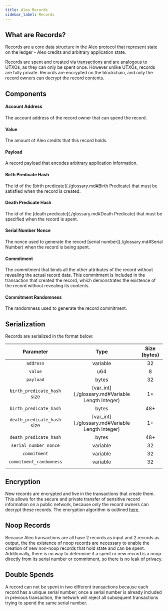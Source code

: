 ```yaml
---
title: Aleo Records
sidebar_label: Records
---
```


## What are Records?

Records are a core data structure in the Aleo protocol that represent state on the ledger - Aleo credits and arbitrary application state.

Records are spent and created via [transactions](./transactions.md) and are analogous to UTXOs, as they can only be spent once. However unlike UTXOs, records are fully private. 
Records are encrypted on the blockchain, and only the record owners can decrypt the record contents.

## Components

#### Account Address

The account address of the record owner that can spend the record.

#### Value

The amount of Aleo credits that this record holds.

#### Payload

A record payload that encodes arbitrary application information.

#### Birth Predicate Hash

The id of the [birth predicate](./glossary.md#Birth Predicate) that must be satisfied when the record is created.

#### Death Predicate Hash

The id of the [death predicate](./glossary.md#Death Predicate) that must be specified when the record is spent.

#### Serial Number Nonce

The nonce used to generate the record [serial number](./glossary.md#Serial Number) when the record is being spent.

#### Commitment

The commitment that binds all the other attributes of the record without revealing the actual record data. This commitment is included in the transaction that created the record, which demonstrates the existence of the record without revealing its contents.

#### Commitment Randomness

The randomness used to generate the record commitment.

## Serialization

Records are serialized in the format below:

|          Parameter          |                       Type                       | Size (bytes) |
|:---------------------------:|:------------------------------------------------:|:------------:|
|          `address`          |                     variable                     |      32      |
|           `value`           |                        u64                       |       8      |
|          `payload`          |                       bytes                      |      32      |
| `birth_predicate_hash` size | [var_int](./glossary.md#Variable Length Integer) |      1+      |
|    `birth_predicate_hash`   |                       bytes                      |      48+     |
| `death_predicate_hash` size | [var_int](./glossary.md#Variable Length Integer) |      1+      |
|    `death_predicate_hash`   |                       bytes                      |      48+     |
|    `serial_number_nonce`    |                     variable                     |      32      |
|         `commitment`        |                     variable                     |      32      |
|   `commitment_randomness`   |                     variable                     |      32      |
|                             |                                                  |              |

## Encryption

New records are encrypted and live in the transactions that create them. 
This allows for the secure and private transfer of sensitive record information on a public network, 
because only the record owners can decrypt these records. The encryption algorithm is outlined [here]().

## Noop Records

Because Aleo transactions are all have 2 records as input and 2 records as output, the the existence of noop records are necessary to enable the creation of new non-noop records that hold state and can be spent.
Additionally, there is no way to determine if a spent or new record is a noop directly from its serial number or commitment, so there is no leak of privacy.

## Double Spends

A record can not be spent in two different transactions because each record has a unique serial number; once a serial number is already included in previous transaction, the network will reject all subsequent transactions trying to spend the same serial number. 
